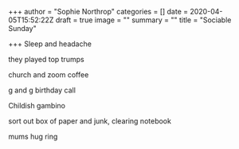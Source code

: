 +++
author = "Sophie Northrop"
categories = []
date = 2020-04-05T15:52:22Z
draft = true
image = ""
summary = ""
title = "Sociable Sunday"

+++
Sleep and headache

they played top trumps

church and zoom coffee

g and g birthday call

Childish gambino

sort out box of paper and junk, clearing notebook

mums hug ring